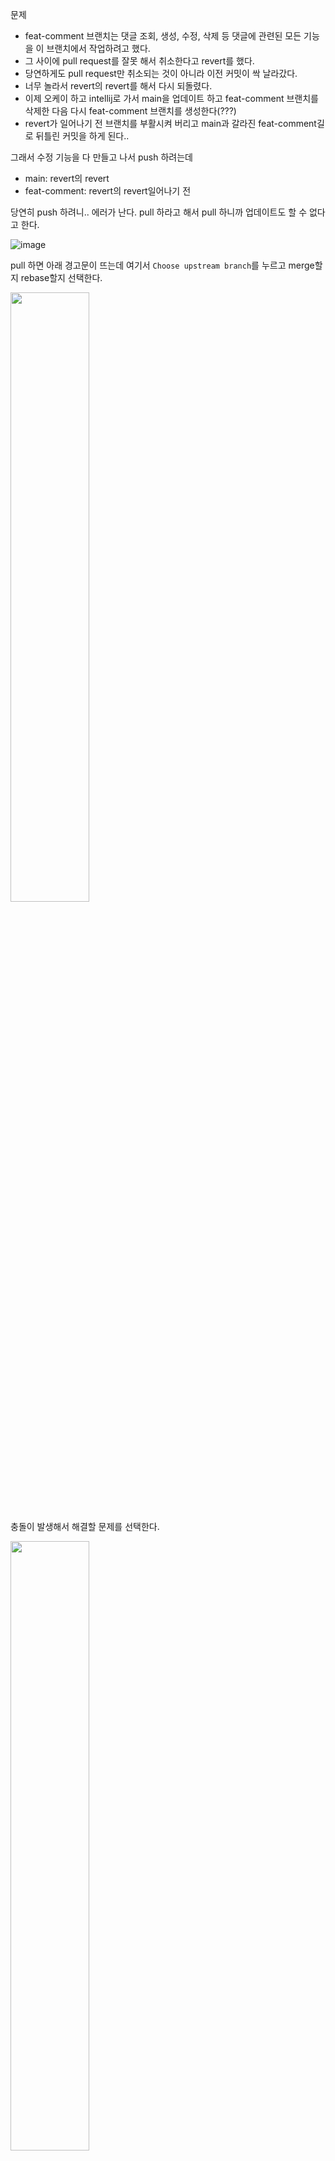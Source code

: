 문제

- feat-comment 브랜치는 댓글 조회, 생성, 수정, 삭제 등 댓글에 관련된 모든 기능을 이 브랜치에서 작업하려고 했다.
- 그 사이에 pull request를 잘못 해서 취소한다고 revert를 했다.
- 당연하게도 pull request만 취소되는 것이 아니라 이전 커밋이 싹 날라갔다.
- 너무 놀라서 revert의 revert를 해서 다시 되돌렸다.
- 이제 오케이 하고 intellij로 가서 main을 업데이트 하고 feat-comment 브랜치를 삭제한 다음 다시 feat-comment 브랜치를 생성한다(???)
- revert가 일어나기 전 브랜치를 부활시켜 버리고 main과 갈라진 feat-comment길로 뒤틀린 커밋을 하게 된다..

그래서 수정 기능을 다 만들고 나서 push 하려는데

- main: revert의 revert
- feat-comment: revert의 revert일어나기 전

당연히 push 하려니.. 에러가 난다. pull 하라고 해서 pull 하니까 업데이트도 할 수 없다고 한다.

![image](https://github.com/muyaaho/project-board/assets/76798969/ebb6f3b1-9ed5-45a7-9ec6-e2eeda8a3e12)


pull 하면 아래 경고문이 뜨는데 여기서 `Choose upstream branch`를 누르고 merge할지 rebase할지 선택한다.

<img src=https://github.com/muyaaho/project-board/assets/76798969/e3892333-a8ca-4d28-a1f2-ce95c1a9e209 width="50%" height="50%"/>

충돌이 발생해서 해결할 문제를 선택한다.

<img src=https://github.com/muyaaho/project-board/assets/76798969/e0bde1ff-991c-4224-80e0-c4817df26aad width="50%" height="50%"/>

중간이 result이고 왼쪽, 오른쪽에서 변경사항을 `>>`나 `<<`로 선택한다.
![image](https://github.com/muyaaho/project-board/assets/76798969/8be25e62-2570-4fdd-b4c9-cc92ac83502a)


다 선택하고 apply 누르면 충돌이 해결된다.

그 다음 push를 한다.
![image](https://github.com/muyaaho/project-board/assets/76798969/627c42c7-7e29-4f0a-9dcc-6ebb0dd4b1f2)


push하면 헤드가 이동한 모습을 볼 수 있다.. 브랜치 이름이 같아서.. 이런 일이 발생한 것 같다. 
![image](https://github.com/muyaaho/project-board/assets/76798969/9ef8ddcc-e8b6-4f00-8114-d31e105fc994)


다음에 비슷한 작업을 하는 브랜치를 만들게 된다면 꼭 main에서 pull을 한 다음, 숫자를 붙여 다르게 만들자. 끝난 브랜치도 다시보자.
